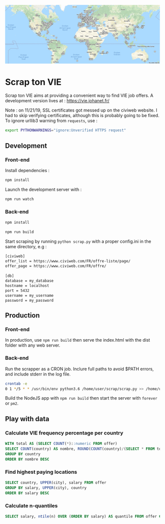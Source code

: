 ![Example map](/github/banner-map.jpg?raw=true "Example map")

# Scrap ton VIE

Scrap ton VIE aims at providing a convenient way to find VIE job offers. A development version lives at : https://vie.johanet.fr/

Note : on 11/21/19, SSL certificates got messed up on the civiweb website. I had to skip verifying certificates, although this is probably going to be fixed. 
To ignore urllib3 warning from `requests`, use :
```bash
export PYTHONWARNINGS="ignore:Unverified HTTPS request"
```

## Development

### Front-end

Install dependencies :

```bash
npm install
```

Launch the development server with : 
```bash
npm run watch
```

### Back-end
```bash
npm install
```

```bash
npm run build
```

Start scraping by running `python scrap.py` with a proper config.ini in the same directory, e.g :

```
[civiweb]
offer_list = https://www.civiweb.com/FR/offre-liste/page/
offer_page = https://www.civiweb.com/FR/offre/

[db]
database = my_database
hostname = localhost
port = 5432
username = my_username
password = my_password
```

## Production
### Front-end

In production, use `npm run build` then serve the index.html with the dist folder with any web server.

### Back-end

Run the scrapper as a CRON job.
Inclure full paths to avoid $PATH errors, and include stderr in the log file.

```bash
crontab -e
0 1 */5 * * /usr/bin/env python3.6 /home/user/scrap/scrap.py >> /home/user/scrap/scrap.log 2>&1
```

Build the NodeJS app with `npm run build` then start the server with `forever` or `pm2`.

## Play with data 

### Calculate VIE frequency percentage per country
```sql
WITH total AS (SELECT COUNT(*)::numeric FROM offer)
SELECT COUNT(country) AS nombre, ROUND(COUNT(country)/(SELECT * FROM total), 4) * 100 AS percentage , country FROM offer
GROUP BY country
ORDER BY nombre DESC
```

### Find highest paying locations
```sql
SELECT country, UPPER(city), salary FROM offer
GROUP BY salary, UPPER(city), country
ORDER BY salary DESC
```

### Calculate n-quantiles 
```sql
SELECT salary, ntile(n) OVER (ORDER BY salary) AS quantile FROM offer GROUP BY salary;
```
